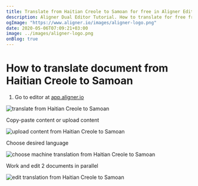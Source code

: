 ```yaml
---
title: Translate from Haitian Creole to Samoan for free in Aligner Editor
description: Aligner Dual Editor Tutorial. How to translate for free from Haitian Creole to Samoan. Aligner is multilingual document management platform. 
ogImage: "https://www.aligner.io/images/aligner-logo.png"
date: 2020-05-06T07:09:21+03:00
image: ../images/aligner-logo.png
onBlog: true
---
```


# How to translate document from Haitian Creole to Samoan

1. Go to editor at [app.aligner.io](https://app.aligner.io "Aligner App web page")

![translate from Haitian Creole to Samoan](../aligner-blank-editor.png "translate from Haitian Creole to Samoan")

Copy-paste content or upload content

![upload content from Haitian Creole to Samoan](../aligner-uploaded-document.png "upload content from Haitian Creole to Samoan")

Choose desired language

![choose machine translation from Haitian Creole to Samoan](../aligner-language-dropdown.png "choose machine translation from Haitian Creole to Samoan")

Work and edit 2 documents in parallel

![edit translation from Haitian Creole to Samoan](../aligner-double-sitded-editor.png "edit translation from Haitian Creole to Samoan")

